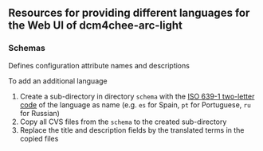 ## Resources for providing different languages for the Web UI of dcm4chee-arc-light

### Schemas 

Defines configuration attribute names and descriptions

To add an additional language
1. Create a sub-directory in directory `schema` with the
[ISO 639-1 two-letter code](https://en.wikipedia.org/wiki/List_of_ISO_639-1_codes) of the language as name
(e.g. `es` for Spain, `pt` for Portuguese, `ru` for Russian)
2. Copy all CVS files from the `schema` to the created sub-directory
3. Replace the title and description fields by the translated terms in the copied files
